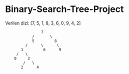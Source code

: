 # Binary-Search-Tree-Project

Verilen dizi: [7, 5, 1, 8, 3, 6, 0, 9, 4, 2]


                    7
                /       \
                5         8
             /      \      \
           1         6      9
         /   \
        0     3    
            /   \
           2      4  
